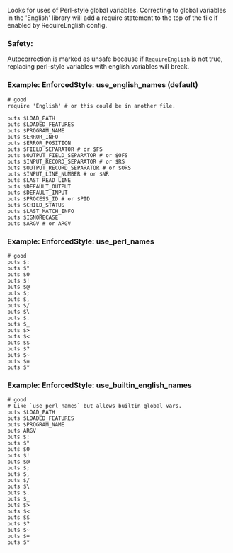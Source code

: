 Looks for uses of Perl-style global variables.
Correcting to global variables in the 'English' library
will add a require statement to the top of the file if
enabled by RequireEnglish config.

### Safety:

Autocorrection is marked as unsafe because if `RequireEnglish` is not
true, replacing perl-style variables with english variables will break.

### Example: EnforcedStyle: use_english_names (default)
    # good
    require 'English' # or this could be in another file.

    puts $LOAD_PATH
    puts $LOADED_FEATURES
    puts $PROGRAM_NAME
    puts $ERROR_INFO
    puts $ERROR_POSITION
    puts $FIELD_SEPARATOR # or $FS
    puts $OUTPUT_FIELD_SEPARATOR # or $OFS
    puts $INPUT_RECORD_SEPARATOR # or $RS
    puts $OUTPUT_RECORD_SEPARATOR # or $ORS
    puts $INPUT_LINE_NUMBER # or $NR
    puts $LAST_READ_LINE
    puts $DEFAULT_OUTPUT
    puts $DEFAULT_INPUT
    puts $PROCESS_ID # or $PID
    puts $CHILD_STATUS
    puts $LAST_MATCH_INFO
    puts $IGNORECASE
    puts $ARGV # or ARGV

### Example: EnforcedStyle: use_perl_names
    # good
    puts $:
    puts $"
    puts $0
    puts $!
    puts $@
    puts $;
    puts $,
    puts $/
    puts $\
    puts $.
    puts $_
    puts $>
    puts $<
    puts $$
    puts $?
    puts $~
    puts $=
    puts $*

### Example: EnforcedStyle: use_builtin_english_names

    # good
    # Like `use_perl_names` but allows builtin global vars.
    puts $LOAD_PATH
    puts $LOADED_FEATURES
    puts $PROGRAM_NAME
    puts ARGV
    puts $:
    puts $"
    puts $0
    puts $!
    puts $@
    puts $;
    puts $,
    puts $/
    puts $\
    puts $.
    puts $_
    puts $>
    puts $<
    puts $$
    puts $?
    puts $~
    puts $=
    puts $*
